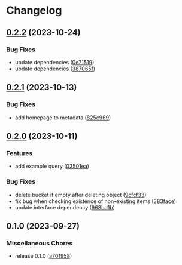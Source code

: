 # Changelog

## [0.2.2](https://github.com/snakemake/snakemake-storage-plugin-s3/compare/v0.2.1...v0.2.2) (2023-10-24)


### Bug Fixes

* update dependencies ([0e71519](https://github.com/snakemake/snakemake-storage-plugin-s3/commit/0e71519ac2722d900edb29d48c1c1de30fd6f0ec))
* update dependencies ([387065f](https://github.com/snakemake/snakemake-storage-plugin-s3/commit/387065f0ae5b5142b5d84746d7900a15ada6344d))

## [0.2.1](https://github.com/snakemake/snakemake-storage-plugin-s3/compare/v0.2.0...v0.2.1) (2023-10-13)


### Bug Fixes

* add homepage to metadata ([825c969](https://github.com/snakemake/snakemake-storage-plugin-s3/commit/825c9693909097c590b8fbc6bf7ffb3b94d0ef4f))

## [0.2.0](https://github.com/snakemake/snakemake-storage-plugin-s3/compare/v0.1.0...v0.2.0) (2023-10-11)


### Features

* add example query ([03501ea](https://github.com/snakemake/snakemake-storage-plugin-s3/commit/03501eac385ffb8238e8f5a5265f2e7c1e44c1f1))


### Bug Fixes

* delete bucket if empty after deleting object ([9cfcf33](https://github.com/snakemake/snakemake-storage-plugin-s3/commit/9cfcf3384fcdf5a5ff8f08eeb111b9256885f460))
* fix bug when checking existence of non-existing items ([383face](https://github.com/snakemake/snakemake-storage-plugin-s3/commit/383faceb5c294de6ce2988008a70e31e7156e3dd))
* update interface dependency ([968bd1b](https://github.com/snakemake/snakemake-storage-plugin-s3/commit/968bd1b65b9c7a6b522eecf92925ad3fc543fb50))

## 0.1.0 (2023-09-27)


### Miscellaneous Chores

* release 0.1.0 ([a701958](https://github.com/snakemake/snakemake-storage-plugin-s3/commit/a701958e05e46fb251299806c74d6a3ed52e7c93))
